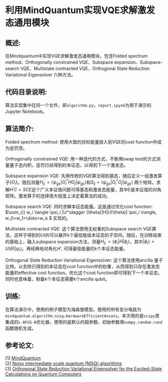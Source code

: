 # 利用MindQuantum实现VQE求解激发态通用模块

## 概述:
在Mindquantum中实现VQE求解激发态通用模块，包含Folded spectrum method、Orthogonally constrained VQE、Subspace expansion、Subspace-search VQE、Multistate contracted VQE、Orthogonal State Reduction Variational Eigensolver 六种方法。

## 代码目录说明:
算法实现集中在同一个文件，即`algorithm.py`，`report.ipynb`为用于演示的Jupyter Notebook。

## 算法简介:

Folded spectrum method: 使用大致的目标能量放入到VQE的cost function中成为惩罚项。

Orthogonally constrained VQE: 用一种迭代的方式，不断用swap test的方式测量量子态内积，惩罚已经得到的本征态，以得到下一个激发态。

Subspace expansion VQE: 先用传统的VQE算法得到基态，随后定义一组激发算子$\{O_i\}$。随后测量$H_{ij}^{'} =\langle\psi_{gs} |O_i^{\dagger} H O_j | \psi_{gs}\rangle$和$S_{ij}=\langle \psi_{gs} |O_i^\dagger O_j | \psi_{gs}\rangle$ 两个矩阵，求解$H^{'} C=SCE$这个广义本征值问题可得基态和激发态能量，其中E是本征值的对角矩阵。激发算子的选择很大程度上决定着算法的成功。

Subspace search VQE: 同时求解本征态能量。这是通过优化cost function: $\sum_{i} w_i \langle \psi_i |U^\dagger (\theta)|H|U(\theta)| \psi_i \rangle, w_0>w_1>\dots>w_k $ 实现的。

Multistate contracted VQE: 这个算法使用无权重的Subspace search VQE算法，这样子得到的$U(\theta)$可以展开k个最低能级本征态的子空间。随后，在训练结束的基础上，融入subspace expansion方法，测量$H_{ij}^{'}=\langle \phi_i |H| \phi_j \rangle$，其中$|\phi_i\rangle=U(θ)|\psi_i⟩$。再经典地对角化$H'$, 可得最低能量的k个本征态能量。

Orthogonal State Reduction Variational Eigensolver: 这个算法使用ancilla 量子比特，以去除已得到的本征态在cost function中的权重，从而得到只存在激发态能量的effective cost function。优化这个cost function即可得到下一个本征态。同时也意味着，制备k个本征态需要k个ancilla qubit。


## 训练:
在算法演示中，使用的例子模型为海森堡模型。使用的所有变分电路为`mindquantum.algorithm.nisq.HardwareEfficientAnsatz`。本次用的是`scipy`里集成的`L-BFGS-B`优化器，使用的是默认的超参数，初始参数用`numpy.random.rand`函数随机生成。


## 参考论文:
[1] [MindQuantum](https://gitee.com/mindspore/mindquantum/tree/master)    
[2] [Noisy intermediate-scale quantum (NISQ) algorithms](https://doi.org/10.1103/RevModPhys.94.015004)    
[3] [Orthogonal State Reduction Variational Eigensolver for the Excited-State Calculations on Quantum Computers](https://pubs.acs.org/doi/10.1021/acs.jctc.2c00159)     